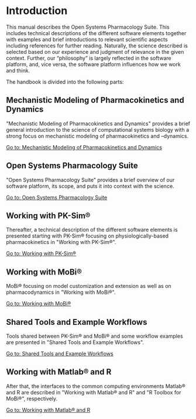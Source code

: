 # Introduction

This manual describes the Open Systems Pharmacology Suite. This includes technical descriptions of the different software elements together with examples and brief introductions to relevant scientific aspects including references for further reading. Naturally, the science described is selected based on our experience and judgment of relevance in the given context. Further, our “philosophy” is largely reflected in the software platform, and, vice versa, the software platform influences how we work and think.

The handbook is divided into the following parts:

## Mechanistic Modeling of Pharmacokinetics and Dynamics

"Mechanistic Modeling of Pharmacokinetics and Dynamics" provides a brief general introduction to the science of computational systems biology with a strong focus on mechanistic modeling of pharmacokinetics and –dynamics.

[Go to: Mechanistic Modeling of Pharmacokinetics and Dynamics](mechanistic-modeling-of-pharmacokinetics-and-dynamics/modeling-concepts/modeling-concepts-pbpk-modeling-systems-biology.md)

## Open Systems Pharmacology Suite

"Open Systems Pharmacology Suite" provides a brief overview of our software platform, its scope, and puts it into context with the science.

[Go to: Open Systems Pharmacology Suite](open-systems-pharmacology-suite/modules-philsophy-building-blocks.md)

## Working with PK-Sim®

Thereafter, a technical description of the different software elements is presented starting with PK-Sim® focusing on physiologically-based pharmacokinetics in "Working with PK-Sim®".

[Go to: Working with PK-Sim®](working-with-pk-sim-r/pk-sim-r-documentation/pk-sim-quick-guide.md)

## Working with MoBi®

MoBi® focusing on model customization and extension as well as on pharmacodynamics in "Working with MoBi®".

[Go to: Working with MoBi®‌](working-with-mobi-r/mobi-r-documentation/first-steps.md)

## Shared Tools and Example Workflows

Tools shared between PK-Sim® and MoBi® and some workflow examples are presented in "Shared Tools and Example Workflows".

[Go to: Shared Tools and Example Workflows](shared-tools-and-example-workflows/features-of-tables.md)

## Working with Matlab® and R

After that, the interfaces to the common computing environments Matlab® and R are described in "Working with Matlab® and R" and "R Toolbox for MoBi®", respectively.

[Go to: Working with Matlab® and R](working-with-matlab-r-and-r/matlab-introduction.md)

